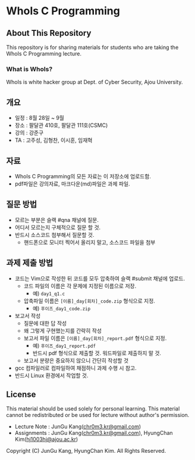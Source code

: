 # WhoIs C Programming

## About This Repository

This repository is for sharing materials for students who are taking the WhoIs C Programming lecture. 

### What is WhoIs?

WhoIs is white hacker group at Dept. of Cyber Security, Ajou University.

## 개요
* 일정 : 8월 28일 ~ 9월
* 장소 : 팔달관 410호, 팔달관 111호(CSMC)
* 강의 : 강준구
* TA : 고주성, 김형찬, 이시훈, 임재혁

## 자료
* WhoIs C Programming의 모든 자료는 이 저장소에 업로드함.
* pdf파일은 강의자료, 마크다운(md)파일은 과제 파일.

## 질문 방법
* 모르는 부분은 슬랙 #qna 채널에 질문.
* 어디서 모르는지 구체적으로 질문 할 것.
* 반드시 소스코드 첨부해서 질문할 것.
	* 핸드폰으로 모니터 찍어서 올리지 말고, 소스코드 파일을 첨부

## 과제 제출 방법
* 코드는 Vim으로 작성한 뒤 코드를 모두 압축하여 슬랙 #submit 채널에 업로드.
	* 코드 파일의 이름은 각 문제에 지정된 이름으로 저장.
		* 예) `day1_q1.c`
	* 압축파일 이름은 `[이름]_day[회차]_code.zip` 형식으로 지정.
		* 예) `후이즈_day1_code.zip`
* 보고서 작성
	* 질문에 대한 답 작성
	* 왜 그렇게 구현했는지를 간략히 작성
	* 보고서 파일 이름은 `[이름]_day[회차]_report.pdf` 형식으로 지정.
		* 예) `후이즈_day1_report.pdf`
		* 반드시 pdf 형식으로 제출할 것. 워드파일로 제출하지 말 것.
	* 보고서 분량은 중요하지 않으니 간단히 작성할 것
* gcc 컴파일러로 컴파일하여 채점하니 과제 수행 시 참고.
* 반드시 Linux 환경에서 작업할 것.

## License

This material should be used solely for personal learning. This material cannot be redistributed or be used for lecture without author's permission.

* Lecture Note : JunGu Kang(chr0m3.kr@gmail.com)
* Assignments : JunGu Kang(chr0m3.kr@gmail.com), HyungChan Kim(hj1003hj@ajou.ac.kr)

Copyright (C) JunGu Kang, HyungChan Kim. All Rights Reserved.